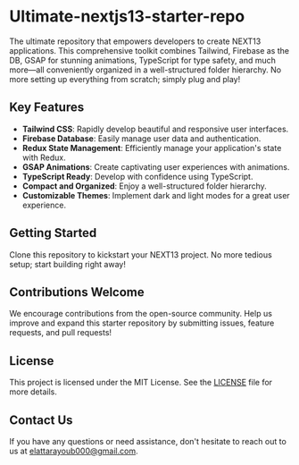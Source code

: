 # Ultimate-nextjs13-starter-repo

The ultimate repository that empowers developers to create NEXT13 applications. This comprehensive toolkit combines Tailwind, Firebase as the DB, GSAP for stunning animations, TypeScript for type safety, and much more—all conveniently organized in a well-structured folder hierarchy. No more setting up everything from scratch; simply plug and play!

## Key Features

- **Tailwind CSS**: Rapidly develop beautiful and responsive user interfaces.
- **Firebase Database**: Easily manage user data and authentication.
- **Redux State Management**: Efficiently manage your application's state with Redux.
- **GSAP Animations**: Create captivating user experiences with animations.
- **TypeScript Ready**: Develop with confidence using TypeScript.
- **Compact and Organized**: Enjoy a well-structured folder hierarchy.
- **Customizable Themes**: Implement dark and light modes for a great user experience.

## Getting Started

Clone this repository to kickstart your NEXT13 project. No more tedious setup; start building right away!

## Contributions Welcome

We encourage contributions from the open-source community. Help us improve and expand this starter repository by submitting issues, feature requests, and pull requests!

## License

This project is licensed under the MIT License. See the [LICENSE](LICENSE) file for more details.

## Contact Us

If you have any questions or need assistance, don't hesitate to reach out to us at [elattarayoub000@gmail.com](mailto:elattarayoub000@gmail.com).
